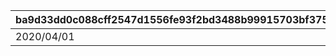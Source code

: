 |ba9d33dd0c088cff2547d1556fe93f2bd3488b99915703bf3750f58e57a3d8d3|c08970973081e9e2c1a8e116c3d70694ecff5630f99ee56d853cd9211ad4c4b5|5525c5fc2576f79282d747974f0ad9da85cd62783e03a303223933b6545c0430|b86bed3581ce657044de48abe5ad48a34cfebbd296a031f59e14c5066197b7bf|e558abb19e8d4e291e5d6c4bb90ed2744654161f7e97d5cc9e60e85697a38746|0f24c1bff96ca837da93c33f4a1e1b4e96c713430c0224022b35b0f3fd7a0af1|83b950b3a8d805199d7d6c15fc96ed32b3608af873e6282716ba8b5b55b041e0|7094ff5485e78d16be69cb5b41a37693a7d3dae7ea71cdf6a1d33cf126ded1de|
| --- | --- | --- | --- | --- | --- | --- | --- |
|2020/04/01|2020/04/01|2020/04/01 23:59:59|1002|2020/04/08 23:59:59|1002|4007000|2020/04/01|
